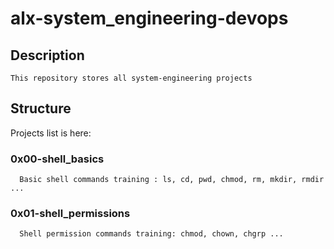 # alx-system_engineering-devops

## Description
    This repository stores all system-engineering projects
    
## Structure
   Projects list is here:
   
   ### 0x00-shell_basics
      Basic shell commands training : ls, cd, pwd, chmod, rm, mkdir, rmdir ...
   ### 0x01-shell_permissions
      Shell permission commands training: chmod, chown, chgrp ...
